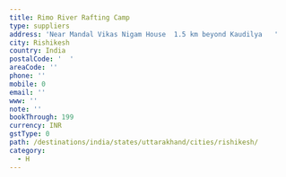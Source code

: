 ```yaml
---
title: Rimo River Rafting Camp
type: suppliers
address: 'Near Mandal Vikas Nigam House  1.5 km beyond Kaudilya   '
city: Rishikesh
country: India
postalCode: '  '
areaCode: ''
phone: ''
mobile: 0
email: ''
www: ''
note: ''
bookThrough: 199
currency: INR
gstType: 0
path: /destinations/india/states/uttarakhand/cities/rishikesh/
category:
  - H
---
```



